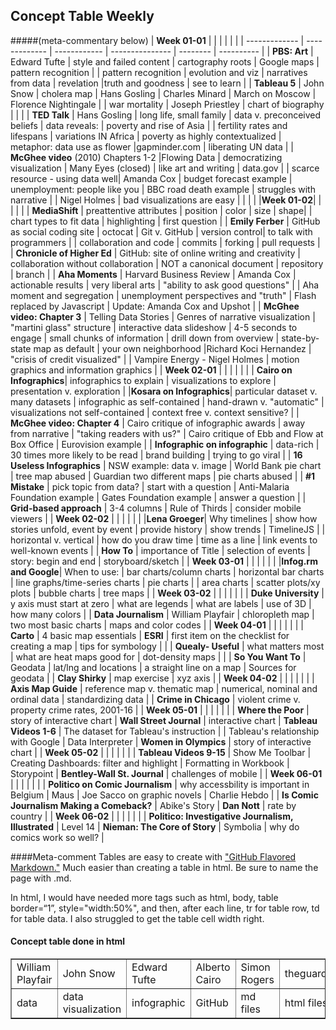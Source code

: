 ## Concept Table Weekly
#####(meta-commentary below) 
| **Week 01-01** | | |  |  | |
| ------------- | ------------- | ------------ | --------------- | -------- | ---------- |
| **PBS: Art** | Edward Tufte | style and failed content | cartography roots | Google maps | pattern recognition |
| pattern recognition | evolution and viz | narratives from data | revelation |truth and goodness | see to learn | 
| **Tableau 5** | John Snow | cholera map | Hans Gosling | Charles Minard | March on Moscow | Florence Nightingale |
| war mortality | Joseph Priestley | chart of biography | | |
| **TED Talk** | Hans Gosling | long life, small family | data v. preconceived beliefs | data reveals: | poverty and rise of Asia |
| fertility rates and lifespans | variations IN Africa | poverty as highly contextualized | metaphor: data use as flower |gapminder.com | liberating UN data |
| **McGhee video** (2010) Chapters 1-2 |Flowing Data | democratizing visualization | Many Eyes (closed) | like art and writing | data.gov |
| scarce resource - using data well| Amanda Cox | budget forecast example | unemployment: people like you | BBC road death example | struggles with narrative |
| Nigel Holmes | bad visualizations are easy | | | |
|**Week 01-02**| | | | |
| **MediaShift** | preattentive attributes | position | color | size | shape|
| chart types to fit data | highlighting | first question |
| **Emily Ferber** | GitHub as social coding site | octocat | Git v. GitHub | version control| to talk with programmers |
| collaboration and code | commits | forking | pull requests |
| **Chronicle of Higher Ed** | GitHub: site of online writing and creativity | collaboration without collaboration | NOT a canonical document | repository | branch |
| **Aha Moments** | Harvard Business Review | Amanda Cox | actionable results | very liberal arts | "ability to ask good questions" |
| Aha moment and segregation | unemployment perspectives and "truth" | Flash replaced by Javascript | Update: Amanda Cox and Upshot |
| **McGhee video: Chapter 3** | Telling Data Stories | Genres of narrative visualization | "martini glass" structure | interactive data slideshow | 4-5 seconds to engage 
| small chunks of information | drill down from overview | state-by-state map as default | your own neighborhood |Richard Koci Hernandez | "crisis of credit visualized" |
| Vampire Energy - Nigel Holmes | motion graphics and information graphics |
| **Week 02-01** | | |  |  | |
| **Cairo on Infographics**| infographics to explain | visualizations to explore | presentation v. exploration |
|**Kosara on Infographics**| particular dataset v. many datasets | infographic as self-contained | hand-drawn v. "automatic" | visualizations not self-contained | context free v. context sensitive? |
| **McGhee video: Chapter 4** | Cairo critique of infographic awards | away from narrative | "taking readers with us?" | Cairo critique of Ebb and Flow at Box Office | Eurovision example |
| **Infographic on infographic** | data-rich | 30 times more likely to be read | brand building | trying to go viral |
| **16 Useless Infographics** | NSW example: data v. image | World Bank pie chart | tree map abused | Guardian two different maps | pie charts abused |
| **#1 Mistake** | pick topic from data? | start with a question | Anti-Malaria Foundation example | Gates Foundation example | answer a question |
| **Grid-based approach** | 3-4 columns | Rule of Thirds | consider mobile viewers |
| **Week 02-02** | | |  |  | |
|**Lena Groeger**| Why timelines | show how stories unfold, event by event | provide history | show trends | TimelineJS |
| horizontal v. vertical | how do you draw time | time as a line | link events to well-known events |
| **How To** | importance of Title | selection of events | story: begin and end | storyboard/sketch |
| **Week 03-01** | | |  |  | |
|**Infog.rm and Google**| When to use: | bar charts/column charts | horizontal bar charts | line graphs/time-series charts | pie charts |
| area charts | scatter plots/xy plots | bubble charts | tree maps |
| **Week 03-02** | | |  |  | |
| **Duke University** | y axis must start at zero | what are legends | what are labels | use of 3D | how many colors |
| **Data Journalism** | William Playfair | chloropleth map | two most basic charts | maps and color codes |
| **Week 04-01** | | |  |  | |
| **Carto** | 4 basic map essentials | **ESRI** | first item on the checklist for creating a map | tips for symbology | |
| **Quealy- Useful** | what matters most | what are heat maps good for | dot-density maps | |
| **So You Want To** | Geodata | lat/lng and locations | a straight line on a map | Sources for geodata |
| **Clay Shirky** | map exercise | xyz axis | 
| **Week 04-02** | | |  |  | |
| **Axis Map Guide** | reference map v. thematic map | numerical, nominal and ordinal data | standardizing data | 
| **Crime in Chicago** | violent crime v. property crime rates, 2001-16 |
| **Week 05-01** | | |  |  | |
| **Where the Poor** | story of interactive chart | **Wall Street Journal** | interactive chart | **Tableau Videos 1-6** | The dataset for Tableau's instruction |
| Tableau's relationship with Google | Data Interpreter | **Women in Olympics** | story of  interactive chart |
| **Week 05-02** | | |  |  | |
| **Tableau Videos 9-15** | Show Me Toolbar | Creating Dashboards: filter and highlight | Formatting in Workbook | Storypoint | **Bentley-Wall St. Journal** | challenges of mobile |
| **Week 06-01** | | |  |  | |
| **Politico on Comic Journalism** | why accessbility is important in Belgium | Maus | Joe Sacco on graphic novels | Charlie Hebdo |
| **Is Comic Journalism Making a Comeback?** | Abike's Story | **Dan Nott** | rate by country |
| **Week 06-02** | | |  |  | |
| **Politico: Investigative Journalism, Illustrated** | Level 14 | **Nieman: The Core of Story** | Symbolia | why do comics work so well? |

####Meta-comment
Tables are easy to create with ["GitHub Flavored Markdown."](https://help.github.com/articles/github-flavored-markdown/)
Much easier than creating a table in html. Be sure to name the page with .md. 

In html, I would have needed more tags such as html, body, table border=“1”, style="width:50%", and then, after each line, tr for table row, td for table data. I also struggled to get the table cell width right.

<html>
<body>

<h4>Concept table done in html</h4>

<table border=“1”>
  <tr>
    <td>William Playfair</td>
    <td>John Snow</td>		
    <td>Edward Tufte</td>
    <td>Alberto Cairo</td>
    <td>Simon Rogers</td>		
    <td>theguardian.com/data</td>
    <td>KnowMore</td>
  </tr>
  <tr>
  <td>data</td>
  <td>data visualization</td>
  <td>infographic</td>
  <td>GitHub</td>
  <td>md files</td>
  <td>html files</td>
  <td>pull request</td>
  </tr>
  </table>

</body>
</html>
